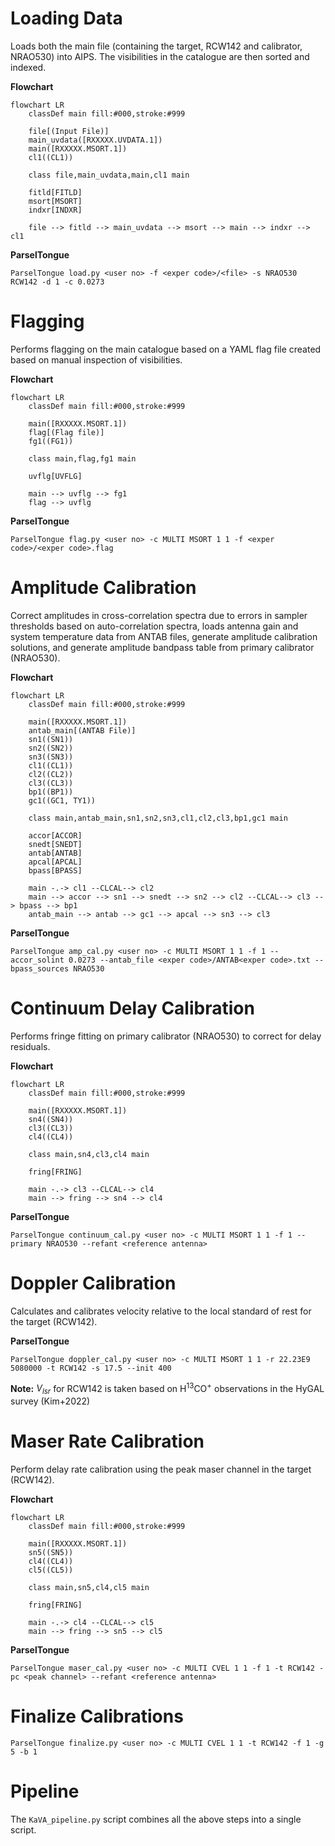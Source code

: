 # Loading Data

Loads both the main file (containing the target, RCW142 and calibrator, NRAO530) into AIPS. The visibilities in the catalogue are then sorted and indexed. 

**Flowchart**
```mermaid
flowchart LR
    classDef main fill:#000,stroke:#999

    file[(Input File)]
    main_uvdata([RXXXXX.UVDATA.1])
    main([RXXXXX.MSORT.1])
    cl1((CL1))

    class file,main_uvdata,main,cl1 main

    fitld[FITLD]
    msort[MSORT]
    indxr[INDXR]

    file --> fitld --> main_uvdata --> msort --> main --> indxr --> cl1
```

**ParselTongue**
```
ParselTongue load.py <user no> -f <exper code>/<file> -s NRAO530 RCW142 -d 1 -c 0.0273
```

# Flagging

Performs flagging on the main catalogue based on a YAML flag file created based on manual inspection of visibilities. 

**Flowchart**
```mermaid
flowchart LR
    classDef main fill:#000,stroke:#999

    main([RXXXXX.MSORT.1])
    flag[(Flag file)]
    fg1((FG1))

    class main,flag,fg1 main

    uvflg[UVFLG]

    main --> uvflg --> fg1
    flag --> uvflg
```

**ParselTongue**
```
ParselTongue flag.py <user no> -c MULTI MSORT 1 1 -f <exper code>/<exper code>.flag
```

# Amplitude Calibration

Correct amplitudes in cross-correlation spectra due to errors in sampler thresholds based on auto-correlation spectra, loads antenna gain and system temperature data from ANTAB files, generate amplitude calibration solutions, and generate amplitude bandpass table from primary calibrator (NRAO530).

**Flowchart**
```mermaid
flowchart LR
    classDef main fill:#000,stroke:#999

    main([RXXXXX.MSORT.1])
    antab_main[(ANTAB File)]
    sn1((SN1))
    sn2((SN2))
    sn3((SN3))
    cl1((CL1))
    cl2((CL2))
    cl3((CL3))
    bp1((BP1))
    gc1((GC1, TY1))

    class main,antab_main,sn1,sn2,sn3,cl1,cl2,cl3,bp1,gc1 main

    accor[ACCOR]
    snedt[SNEDT]
    antab[ANTAB]
    apcal[APCAL]
    bpass[BPASS]

    main -.-> cl1 --CLCAL--> cl2
    main --> accor --> sn1 --> snedt --> sn2 --> cl2 --CLCAL--> cl3 --> bpass --> bp1
    antab_main --> antab --> gc1 --> apcal --> sn3 --> cl3
```

**ParselTongue**
```
ParselTongue amp_cal.py <user no> -c MULTI MSORT 1 1 -f 1 --accor_solint 0.0273 --antab_file <exper code>/ANTAB<exper code>.txt --bpass_sources NRAO530
```

# Continuum Delay Calibration

Performs fringe fitting on primary calibrator (NRAO530) to correct for delay residuals.

**Flowchart**
```mermaid
flowchart LR
    classDef main fill:#000,stroke:#999

    main([RXXXXX.MSORT.1])
    sn4((SN4))
    cl3((CL3))
    cl4((CL4))

    class main,sn4,cl3,cl4 main

    fring[FRING]

    main -.-> cl3 --CLCAL--> cl4
    main --> fring --> sn4 --> cl4
```

**ParselTongue**
```
ParselTongue continuum_cal.py <user no> -c MULTI MSORT 1 1 -f 1 --primary NRAO530 --refant <reference antenna>
```

# Doppler Calibration

Calculates and calibrates velocity relative to the local standard of rest for the target (RCW142).

**ParselTongue**
```
ParselTongue doppler_cal.py <user no> -c MULTI MSORT 1 1 -r 22.23E9 5080000 -t RCW142 -s 17.5 --init 400
```
**Note:** $V_{lsr}$ for RCW142 is taken based on H<sup>13</sup>CO<sup>+</sup> observations in the HyGAL survey (Kim+2022)
# Maser Rate Calibration

Perform delay rate calibration using the peak maser channel in the target (RCW142).

**Flowchart**
```mermaid
flowchart LR
    classDef main fill:#000,stroke:#999

    main([RXXXXX.MSORT.1])
    sn5((SN5))
    cl4((CL4))
    cl5((CL5))

    class main,sn5,cl4,cl5 main

    fring[FRING]

    main -.-> cl4 --CLCAL--> cl5
    main --> fring --> sn5 --> cl5
```

**ParselTongue**
```
ParselTongue maser_cal.py <user no> -c MULTI CVEL 1 1 -f 1 -t RCW142 -pc <peak channel> --refant <reference antenna>
```

# Finalize Calibrations

```
ParselTongue finalize.py <user no> -c MULTI CVEL 1 1 -t RCW142 -f 1 -g 5 -b 1
```

# Pipeline

The `KaVA_pipeline.py` script combines all the above steps into a single script.
